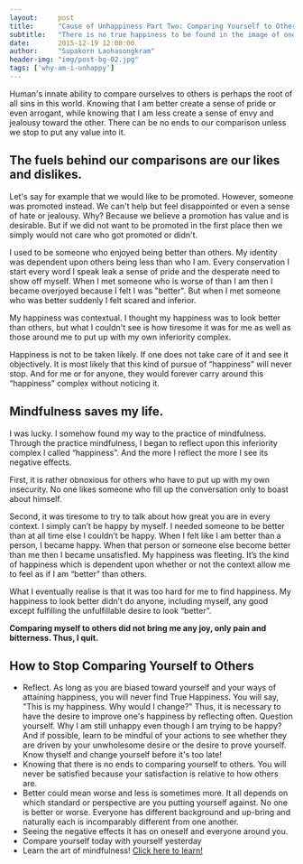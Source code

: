 ```yaml
---
layout:     post
title:      "Cause of Unhappiness Part Two: Comparing Yourself to Others"
subtitle:   "There is no true happiness to be found in the image of oneself."
date:       2015-12-19 12:00:00
author:     "Supakorn Laohasongkram"
header-img: "img/post-bg-02.jpg"
tags: ['why-am-i-unhappy']
---
```


Human's innate ability to compare ourselves to others is perhaps the root of all sins in this world. Knowing that I am better create a sense of pride or even arrogant, while knowing that I am less create a sense of envy and jealousy toward the other. There can be no ends to our comparison unless we stop to put any value into it.
<h2>The fuels behind our comparisons are our likes and dislikes.</h2>
Let's say for example that we would like to be promoted. However, someone was promoted instead. We can't help but feel disappointed or even a sense of hate or jealousy. Why? Because we believe a promotion has value and is desirable. But if we did not want to be promoted in the first place then we simply would not care who got promoted or didn't.

I used to be someone who enjoyed being better than others. My identity was dependent upon others being less than who I am. Every conservation I start every word I speak leak a sense of pride and the desperate need to show off myself. When I met someone who is worse of than I am then I became overjoyed because I felt I was "better". But when I met someone who was better suddenly I felt scared and inferior.

My happiness was contextual. I thought my happiness was to look better than others, but what I couldn't see is how tiresome it was for me as well as those around me to put up with my own inferiority complex.

Happiness is not to be taken likely. If one does not take care of it and see it objectively. It is most likely that this kind of pursue of “happiness” will never stop. And for me or for anyone, they would forever carry around this “happiness” complex without noticing it.
<h2>Mindfulness saves my life.</h2>
I was lucky. I somehow found my way to the practice of mindfulness. Through the practice mindfulness, I began to reflect upon this inferiority complex I called “happiness”. And the more I reflect the more I see its negative effects.

First, it is rather obnoxious for others who have to put up with my own insecurity. No one likes someone who fill up the conversation only to boast about himself.

Second, it was tiresome to try to talk about how great you are in every context. I simply can’t be happy by myself. I needed someone to be better than at all time else I couldn’t be happy. When I felt like I am better than a person, I became happy. When that person or someone else become better than me then I became unsatisfied. My happiness was fleeting. It’s the kind of happiness which is dependent upon whether or not the context allow me to feel as if I am “better” than others.

What I eventually realise is that it was too hard for me to find happiness. My happiness to look better didn’t do anyone, including myself, any good except fulfilling the unfulfillable desire to look “better”.

<strong>Comparing myself to others did not bring me any joy, only pain and bitterness. Thus, I quit.</strong>
<h2>How to Stop Comparing Yourself to Others</h2>
<ul>
	<li>Reflect. As long as you are biased toward yourself and your ways of attaining happiness, you will never find True Happiness. You will say, "This is my happiness. Why would I change?" Thus, it is necessary to have the desire to improve one's happiness by reflecting often. Question yourself. Why I am still unhappy even though I am trying to be happy? And if possible, learn to be mindful of your actions to see whether they are driven by your unwholesome desire or the desire to prove yourself. Know thyself and change yourself before it's too late!</li>
	<li>Knowing that there is no ends to comparing yourself to others. You will never be satisfied because your satisfaction is relative to how others are.</li>
	<li>Better could mean worse and less is sometimes more. It all depends on which standard or perspective are you putting yourself against. No one is better or worse. Everyone has different background and up-bring and naturally each is incomparably different from one another.</li>
	<li>Seeing the negative effects it has on oneself and everyone around you.</li>
	<li>Compare yourself today with yourself yesterday</li>
	<li>Learn the art of mindfulness! <a href="http://true-happiness.github.io/tags/practice-of-true-happiness/">Click here to learn!</a></li>
</ul>

<!-- <p>
Knowing this, I am reminded of story of Adam and Even in the Holy Bible where God warned Adam and Eve not eat the forbidden fruit of knowledge of good and evil. But they did and now it has began our original sin.

With our knowledge of what is good and bad, we are driven for that which is good and 
</p>
 -->

<!-- <p>There is no good or evil in reality. Atoms or molecules are neither good or bad. They are just the way they are. Only human made them "good" or "bad". Thus, there is no static good or bad.</p> -->